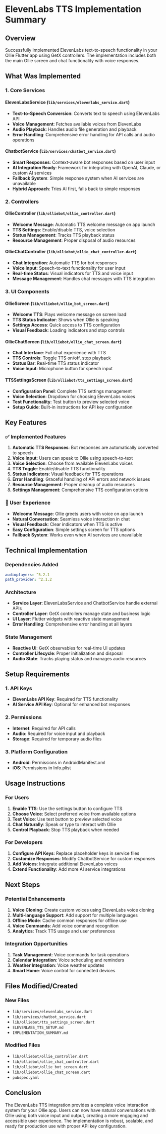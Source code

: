 # ElevenLabs TTS Implementation Summary

## Overview
Successfully implemented ElevenLabs text-to-speech functionality in your Ollie Flutter app using GetX controllers. The implementation includes both the main Ollie screen and chat functionality with voice responses.

## What Was Implemented

### 1. Core Services

#### ElevenLabsService (`lib/services/elevenlabs_service.dart`)
- **Text-to-Speech Conversion**: Converts text to speech using ElevenLabs API
- **Voice Management**: Fetches available voices from ElevenLabs
- **Audio Playback**: Handles audio file generation and playback
- **Error Handling**: Comprehensive error handling for API calls and audio operations

#### ChatbotService (`lib/services/chatbot_service.dart`)
- **Smart Responses**: Context-aware bot responses based on user input
- **AI Integration Ready**: Framework for integrating with OpenAI, Claude, or custom AI services
- **Fallback System**: Simple response system when AI services are unavailable
- **Hybrid Approach**: Tries AI first, falls back to simple responses

### 2. Controllers

#### OllieController (`lib/olliebot/ollie_controller.dart`)
- **Welcome Message**: Automatic TTS welcome message on app launch
- **TTS Settings**: Enable/disable TTS, voice selection
- **Status Management**: Tracks TTS playback status
- **Resource Management**: Proper disposal of audio resources

#### OllieChatController (`lib/olliebot/ollie_chat_controller.dart`)
- **Chat Integration**: Automatic TTS for bot responses
- **Voice Input**: Speech-to-text functionality for user input
- **Real-time Status**: Visual indicators for TTS and voice input
- **Message Management**: Handles chat messages with TTS integration

### 3. UI Components

#### OllieScreen (`lib/olliebot/ollie_bot_screen.dart`)
- **Welcome TTS**: Plays welcome message on screen load
- **TTS Status Indicator**: Shows when Ollie is speaking
- **Settings Access**: Quick access to TTS configuration
- **Visual Feedback**: Loading indicators and stop controls

#### OllieChatScreen (`lib/olliebot/ollie_chat_screen.dart`)
- **Chat Interface**: Full chat experience with TTS
- **TTS Controls**: Toggle TTS on/off, stop playback
- **Status Bar**: Real-time TTS status indicator
- **Voice Input**: Microphone button for speech input

#### TTSSettingsScreen (`lib/olliebot/tts_settings_screen.dart`)
- **Configuration Panel**: Complete TTS settings management
- **Voice Selection**: Dropdown for choosing ElevenLabs voices
- **Test Functionality**: Test button to preview selected voice
- **Setup Guide**: Built-in instructions for API key configuration

## Key Features

### ✅ Implemented Features
1. **Automatic TTS Responses**: Bot responses are automatically converted to speech
2. **Voice Input**: Users can speak to Ollie using speech-to-text
3. **Voice Selection**: Choose from available ElevenLabs voices
4. **TTS Toggle**: Enable/disable TTS functionality
5. **Status Indicators**: Visual feedback for TTS operations
6. **Error Handling**: Graceful handling of API errors and network issues
7. **Resource Management**: Proper cleanup of audio resources
8. **Settings Management**: Comprehensive TTS configuration options

### 🎯 User Experience
- **Welcome Message**: Ollie greets users with voice on app launch
- **Natural Conversation**: Seamless voice interaction in chat
- **Visual Feedback**: Clear indicators when TTS is active
- **Easy Configuration**: Simple settings screen for TTS options
- **Fallback System**: Works even when AI services are unavailable

## Technical Implementation

### Dependencies Added
```yaml
audioplayers: ^5.2.1
path_provider: ^2.1.2
```

### Architecture
- **Service Layer**: ElevenLabsService and ChatbotService handle external APIs
- **Controller Layer**: GetX controllers manage state and business logic
- **UI Layer**: Flutter widgets with reactive state management
- **Error Handling**: Comprehensive error handling at all layers

### State Management
- **Reactive UI**: GetX observables for real-time UI updates
- **Controller Lifecycle**: Proper initialization and disposal
- **Audio State**: Tracks playing status and manages audio resources

## Setup Requirements

### 1. API Keys
- **ElevenLabs API Key**: Required for TTS functionality
- **AI Service API Key**: Optional for enhanced bot responses

### 2. Permissions
- **Internet**: Required for API calls
- **Audio**: Required for voice input and playback
- **Storage**: Required for temporary audio files

### 3. Platform Configuration
- **Android**: Permissions in AndroidManifest.xml
- **iOS**: Permissions in Info.plist

## Usage Instructions

### For Users
1. **Enable TTS**: Use the settings button to configure TTS
2. **Choose Voice**: Select preferred voice from available options
3. **Test Voice**: Use test button to preview selected voice
4. **Chat Naturally**: Speak or type to interact with Ollie
5. **Control Playback**: Stop TTS playback when needed

### For Developers
1. **Configure API Keys**: Replace placeholder keys in service files
2. **Customize Responses**: Modify ChatbotService for custom responses
3. **Add Voices**: Integrate additional ElevenLabs voices
4. **Extend Functionality**: Add more AI service integrations

## Next Steps

### Potential Enhancements
1. **Voice Cloning**: Create custom voices using ElevenLabs voice cloning
2. **Multi-language Support**: Add support for multiple languages
3. **Offline Mode**: Cache common responses for offline use
4. **Voice Commands**: Add voice command recognition
5. **Analytics**: Track TTS usage and user preferences

### Integration Opportunities
1. **Task Management**: Voice commands for task operations
2. **Calendar Integration**: Voice scheduling and reminders
3. **Weather Integration**: Voice weather updates
4. **Smart Home**: Voice control for connected devices

## Files Modified/Created

### New Files
- `lib/services/elevenlabs_service.dart`
- `lib/services/chatbot_service.dart`
- `lib/olliebot/tts_settings_screen.dart`
- `ELEVENLABS_TTS_SETUP.md`
- `IMPLEMENTATION_SUMMARY.md`

### Modified Files
- `lib/olliebot/ollie_controller.dart`
- `lib/olliebot/ollie_chat_controller.dart`
- `lib/olliebot/ollie_bot_screen.dart`
- `lib/olliebot/ollie_chat_screen.dart`
- `pubspec.yaml`

## Conclusion

The ElevenLabs TTS integration provides a complete voice interaction system for your Ollie app. Users can now have natural conversations with Ollie using both voice input and output, creating a more engaging and accessible user experience. The implementation is robust, scalable, and ready for production use with proper API key configuration. 